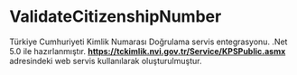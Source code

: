 # ValidateCitizenshipNumber

Türkiye Cumhuriyeti Kimlik Numarası Doğrulama servis entegrasyonu. 
.Net 5.0 ile hazırlanmıştır. 
**https://tckimlik.nvi.gov.tr/Service/KPSPublic.asmx** adresindeki web servis kullanılarak oluşturulmuştur.
